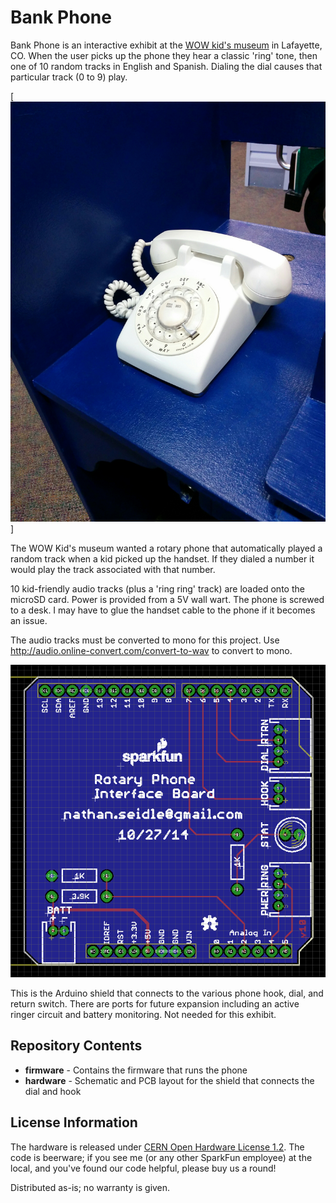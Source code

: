 Bank Phone
=========================

Bank Phone is an interactive exhibit at the [WOW kid's museum](http://www.wowchildrensmuseum.org/) in Lafayette, CO. When the user picks up the phone they hear a classic 'ring' tone, then one of 10 random tracks in English and Spanish. Dialing the dial causes that particular track (0 to 9) play.

[![Bank Phone Installed](https://raw.githubusercontent.com/nseidle/Bank_Phone/master/Bank-Phone.jpg)]

The WOW Kid's museum wanted a rotary phone that automatically played a random track when a kid picked up the handset. If they dialed a number it would play the track associated with that number.

10 kid-friendly audio tracks (plus a 'ring ring' track) are loaded onto the microSD card. Power is provided from a 5V wall wart. The phone is screwed to a desk. I may have to glue the handset cable to the phone if it becomes an issue.

The audio tracks must be converted to mono for this project. Use http://audio.online-convert.com/convert-to-wav to convert to mono.

[![Bank Phone Layout](https://raw.githubusercontent.com/nseidle/Bank_Phone/master/Bank%20Phone%20Layout.png)](https://raw.githubusercontent.com/nseidle/Bank_Phone/master/Bank%20Phone%20Layout.png)

This is the Arduino shield that connects to the various phone hook, dial, and return switch. There are ports for future expansion including an active ringer circuit and battery monitoring. Not needed for this exhibit.

Repository Contents
-------------------

* **firmware** - Contains the firmware that runs the phone
* **hardware** - Schematic and PCB layout for the shield that connects the dial and hook

License Information
-------------------
The hardware is released under [CERN Open Hardware License 1.2](http://www.ohwr.org/attachments/2388/cern_ohl_v_1_2.txt).
The code is beerware; if you see me (or any other SparkFun employee) at the local, and you've found our code helpful, please buy us a round!

Distributed as-is; no warranty is given.
